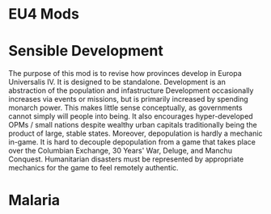 # EU4 Mods

# Sensible Development
The purpose of this mod is to revise how provinces develop in Europa Universalis IV.
It is designed to be standalone.
Development is an abstraction of the population and infastructure 
Development occasionally increases via events or missions, but is primarily increased by spending monarch power. This makes little sense conceptually, as governments cannot simply will people into being. It also encourages hyper-developed OPMs / small nations despite wealthy urban capitals traditionally being the product of large, stable states.
Moreover, depopulation is hardly a mechanic in-game. It is hard to decouple depopulation from a game that takes place over the Columbian Exchange, 30 Years' War, Deluge, and Manchu Conquest. Humanitarian disasters must be represented by appropriate mechanics for the game to feel remotely authentic.

# Malaria